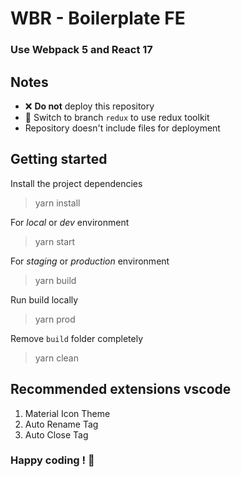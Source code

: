 # WBR - Boilerplate FE

### Use Webpack 5 and React 17

## Notes
- :x: **Do not** deploy this repository
- :twisted_rightwards_arrows: Switch to branch `redux` to use redux toolkit
- Repository doesn't include files for deployment

## Getting started

Install the project dependencies
> yarn install

For *local* or *dev* environment
> yarn start

For *staging* or *production* environment
> yarn build

Run build locally
> yarn prod

Remove `build` folder completely
> yarn clean

## Recommended extensions vscode

1. Material Icon Theme
2. Auto Rename Tag
3. Auto Close Tag

### Happy coding ! :tada: